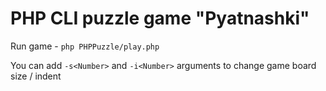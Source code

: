 # PHP CLI puzzle game "Pyatnashki"

Run game - `php PHPPuzzle/play.php`

You can add `-s<Number>` and `-i<Number>` arguments to change game board size / indent
